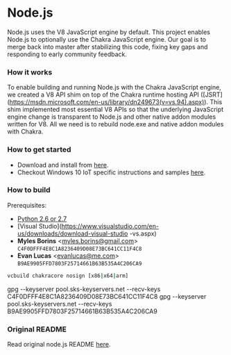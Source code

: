 Node.js
===
Node.js uses the V8 JavaScript engine by default. This project enables
Node.js to optionally use the Chakra JavaScript engine. Our goal is to merge
back into master after stabilizing this code, fixing key gaps and responding to
early community feedback.

### How it works

To enable building and running Node.js with the Chakra JavaScript engine, we
created a V8 API shim on top of the Chakra runtime hosting API ([JSRT]
(https://msdn.microsoft.com/en-us/library/dn249673(v=vs.94).aspx)). This shim
implemented most essential V8 APIs so that the underlying JavaScript engine
change is transparent to Node.js and other native addon modules written for V8.
All we need is to rebuild node.exe and native addon modules with Chakra.

### How to get started

* Download and install from [here](https://github.com/Microsoft/node/releases).
* Checkout Windows 10 IoT specific instructions and samples [here](IoT-Readme.md).

<a name="windows_with_chakra"></a>
### How to build
Prerequisites:

* [Python 2.6 or 2.7](https://www.python.org)
* [Visual
Studio](https://www.visualstudio.com/en-us/downloads/download-visual-studio
  -vs.aspx)
* **Myles Borins** &lt;myles.borins@gmail.com&gt; `C4F0DFFF4E8C1A8236409D08E73BC641CC11F4C8`
* **Evan Lucas** &lt;evanlucas@me.com&gt; `B9AE9905FFD7803F25714661B63B535A4C206CA9`

```sh
vcbuild chakracore nosign [x86|x64|arm]
```
gpg --keyserver pool.sks-keyservers.net --recv-keys C4F0DFFF4E8C1A8236409D08E73BC641CC11F4C8
gpg --keyserver pool.sks-keyservers.net --recv-keys B9AE9905FFD7803F25714661B63B535A4C206CA9

### Original README

Read original node.js README [here](https://github.com/nodejs/node).
